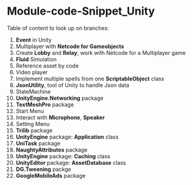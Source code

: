 # Module-code-Snippet_Unity

Table of content to look up on branches: <br>

1. **Event** in Unity <br>
2. Multiplayer with **Netcode for Gameobjects** <br>
3. Create **Lobby** and **Relay**, work with Netcode for a Multiplayer game <br>
4. **Fluid** Simulation <br>
5. Reference asset by code <br>
6. Video player <br>
7. Implement multiple spells from one **ScriptableObject** class <br>
8. **JsonUtility**, tool of Unity to handle Json data <br>
9. StateMachine <br>
10. **UnityEngine.Networking** package<br>
11. **TextMeshPro** package
12. Start Menu
13. Interact with **Microphone**, **Speaker**
14. Setting Menu
15. **Trilib** package
16. **UnityEngine** package: **Application** class
17. **UniTask** package
18. **NaughtyAttributes** package
19. **UnityEngine** package: **Caching** class
20. **UnityEditor** package: **AssetDatabase** class
21. **DG.Tweening** packge
22. **GoogleMobileAds** package